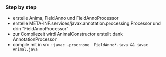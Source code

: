 ### Step by step 
- erstelle Anima, FieldAnno und FieldAnnoProcessor
- erstelle META-INF.services/javax.annotation.processing.Processor und drin "FieldAnnoProcessor"
- zur Compilezeit wird AnimalConstructor erstellt dank AnnotationProcessor
- compile mit in src : `javac -proc:none  FieldAnno*.java && javac Animal.java`